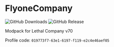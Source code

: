 # FlyoneCompany

![GitHub Downloads](https://img.shields.io/github/downloads/boxden/FlyoneCompany/total)
![GitHub Release](https://img.shields.io/github/v/release/boxden/FlyoneCompany)

Modpack for Lethal Company v70

Profile code: `019773f7-63e1-6197-f119-e2c4e46aef05`